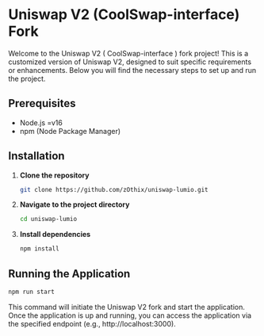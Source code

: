 # Uniswap V2 (CoolSwap-interface) Fork

Welcome to the Uniswap V2 ( CoolSwap-interface ) fork project! This is a customized version of Uniswap V2, designed to suit specific requirements or enhancements. Below you will find the necessary steps to set up and run the project.

## Prerequisites

- Node.js =v16
- npm (Node Package Manager)

## Installation

1. **Clone the repository**

   ```bash
   git clone https://github.com/zOthix/uniswap-lumio.git
   ```

2. **Navigate to the project directory**
    ```bash
    cd uniswap-lumio
    ```
3. **Install dependencies**

   ```bash
   npm install
   ```
## Running the Application

   ```bash
   npm run start
   ```
This command will initiate the Uniswap V2 fork and start the application. Once the application is up and running, you can access the application via the specified endpoint (e.g., http://localhost:3000).